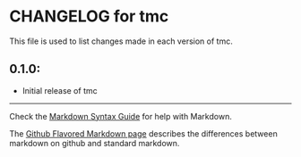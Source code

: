 # CHANGELOG for tmc

This file is used to list changes made in each version of tmc.

## 0.1.0:

* Initial release of tmc

- - -
Check the [Markdown Syntax Guide](http://daringfireball.net/projects/markdown/syntax) for help with Markdown.

The [Github Flavored Markdown page](http://github.github.com/github-flavored-markdown/) describes the differences between markdown on github and standard markdown.
